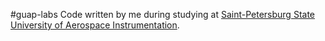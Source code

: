 #guap-labs
Code written by me during studying at [Saint-Petersburg State University of Aerospace Instrumentation](http://guap.ru).
